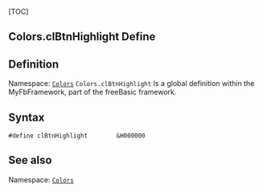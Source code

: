 [TOC]
## Colors.clBtnHighlight Define

## Definition
Namespace: [`Colors`](Colors.md)
`Colors.clBtnHighlight` Is a global definition within the MyFbFramework, part of the freeBasic framework.
## Syntax

```freeBasic
#define clBtnHighlight        &H000000
```

## See also
Namespace: [`Colors`](Colors.md)

